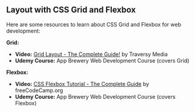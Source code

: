 ## Layout with CSS Grid and Flexbox

Here are some resources to learn about CSS Grid and Flexbox for web development:

**Grid:**

* **Video:** [Grid Layout - The Complete Guide!](https://youtu.be/rg7Fvvl3taU?si=fHQulQWpVHQT-35Q) by Traversy Media
* **Udemy Course:** App Brewery Web Development Course (covers Grid)

**Flexbox:**

* **Video:** [CSS Flexbox Tutorial - The Complete Guide](https://www.youtube.com/watch?v=3YW65K6LcIA) by freeCodeCamp.org
* **Udemy Course:** App Brewery Web Development Course (covers Flexbox)
